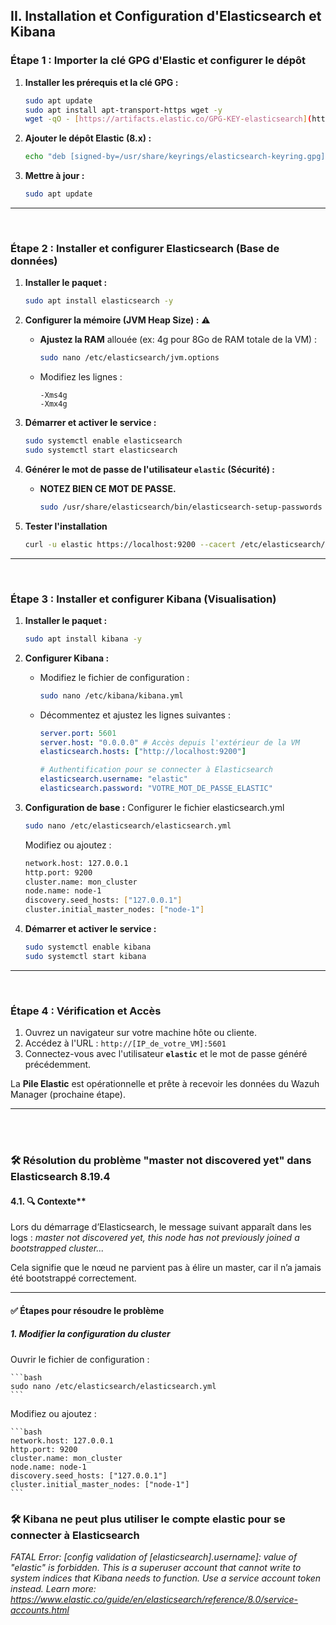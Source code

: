 ## II. Installation et Configuration d'Elasticsearch et Kibana

### Étape 1 : Importer la clé GPG d'Elastic et configurer le dépôt

1.  **Installer les prérequis et la clé GPG :**
    ```bash
    sudo apt update
    sudo apt install apt-transport-https wget -y
    wget -qO - [https://artifacts.elastic.co/GPG-KEY-elasticsearch](https://artifacts.elastic.co/GPG-KEY-elasticsearch) | sudo gpg --dearmor -o /usr/share/keyrings/elasticsearch-keyring.gpg
    ```

2.  **Ajouter le dépôt Elastic (8.x) :**
    ```bash
    echo "deb [signed-by=/usr/share/keyrings/elasticsearch-keyring.gpg] [https://artifacts.elastic.co/packages/8.x/apt](https://artifacts.elastic.co/packages/8.x/apt) stable main" | sudo tee /etc/apt/sources.list.d/elastic-8.x.list
    ```

3.  **Mettre à jour :**
    ```bash
    sudo apt update
    ```

---
<br/>

### Étape 2 : Installer et configurer Elasticsearch (Base de données)

1.  **Installer le paquet :**
    ```bash
    sudo apt install elasticsearch -y
    ```

2.  **Configurer la mémoire (JVM Heap Size) :** ⚠️
    * **Ajustez la RAM** allouée (ex: 4g pour 8Go de RAM totale de la VM) :
        ```bash
        sudo nano /etc/elasticsearch/jvm.options
        ```
    * Modifiez les lignes :
        ```
        -Xms4g
        -Xmx4g
        ```

3.  **Démarrer et activer le service :**
    ```bash
    sudo systemctl enable elasticsearch
    sudo systemctl start elasticsearch
    ```

4.  **Générer le mot de passe de l'utilisateur `elastic` (Sécurité) :**
    * **NOTEZ BIEN CE MOT DE PASSE.**
        ```bash
        sudo /usr/share/elasticsearch/bin/elasticsearch-setup-passwords interactive
        ```

5. **Tester l'installation**

    ```bash
    curl -u elastic https://localhost:9200 --cacert /etc/elasticsearch/certs/http_ca.crt
    ```

---
<br/>

### Étape 3 : Installer et configurer Kibana (Visualisation)

1.  **Installer le paquet :**
    ```bash
    sudo apt install kibana -y
    ```

2.  **Configurer Kibana :**
    * Modifiez le fichier de configuration :
        ```bash
        sudo nano /etc/kibana/kibana.yml
        ```
    * Décommentez et ajustez les lignes suivantes :
        ```yaml
        server.port: 5601
        server.host: "0.0.0.0" # Accès depuis l'extérieur de la VM
        elasticsearch.hosts: ["http://localhost:9200"]
        
        # Authentification pour se connecter à Elasticsearch
        elasticsearch.username: "elastic"
        elasticsearch.password: "VOTRE_MOT_DE_PASSE_ELASTIC"
        ```

3. **Configuration de base :**
   Configurer le fichier elasticsearch.yml
    ```bash
    sudo nano /etc/elasticsearch/elasticsearch.yml
    ```

   Modifiez ou ajoutez :

    ```bash
    network.host: 127.0.0.1
    http.port: 9200
    cluster.name: mon_cluster
    node.name: node-1
	discovery.seed_hosts: ["127.0.0.1"]
	cluster.initial_master_nodes: ["node-1"]
    ```



5.  **Démarrer et activer le service :**
    ```bash
    sudo systemctl enable kibana
    sudo systemctl start kibana
    ```

---
<br/>

### Étape 4 : Vérification et Accès

1.  Ouvrez un navigateur sur votre machine hôte ou cliente.
2.  Accédez à l'URL : `http://[IP_de_votre_VM]:5601`
3.  Connectez-vous avec l'utilisateur **`elastic`** et le mot de passe généré précédemment.

La **Pile Elastic** est opérationnelle et prête à recevoir les données du Wazuh Manager (prochaine étape).

---
<br/><br/>

### 🛠️ Résolution du problème "master not discovered yet" dans Elasticsearch 8.19.4

#### 4.1. 🔍 Contexte**

Lors du démarrage d’Elasticsearch, le message suivant apparaît dans les logs :
*master not discovered yet, this node has not previously joined a bootstrapped cluster...*

Cela signifie que le nœud ne parvient pas à élire un master, car il n’a jamais été bootstrappé correctement.

---

#### ✅ Étapes pour résoudre le problème

##### 1. Modifier la configuration du cluster

Ouvrir le fichier de configuration :

    ```bash
    sudo nano /etc/elasticsearch/elasticsearch.yml
    ```

 Modifiez ou ajoutez :

    ```bash
    network.host: 127.0.0.1
    http.port: 9200
    cluster.name: mon_cluster
    node.name: node-1
	discovery.seed_hosts: ["127.0.0.1"]
	cluster.initial_master_nodes: ["node-1"]
    ```


 ### 🛠️ Kibana ne peut plus utiliser le compte elastic pour se connecter à Elasticsearch
 
 *FATAL  Error: [config validation of [elasticsearch].username]: value of "elastic" is forbidden. This is a superuser account that cannot write to system indices that Kibana needs to function. Use a service account token instead. Learn more: https://www.elastic.co/guide/en/elasticsearch/reference/8.0/service-accounts.html*


